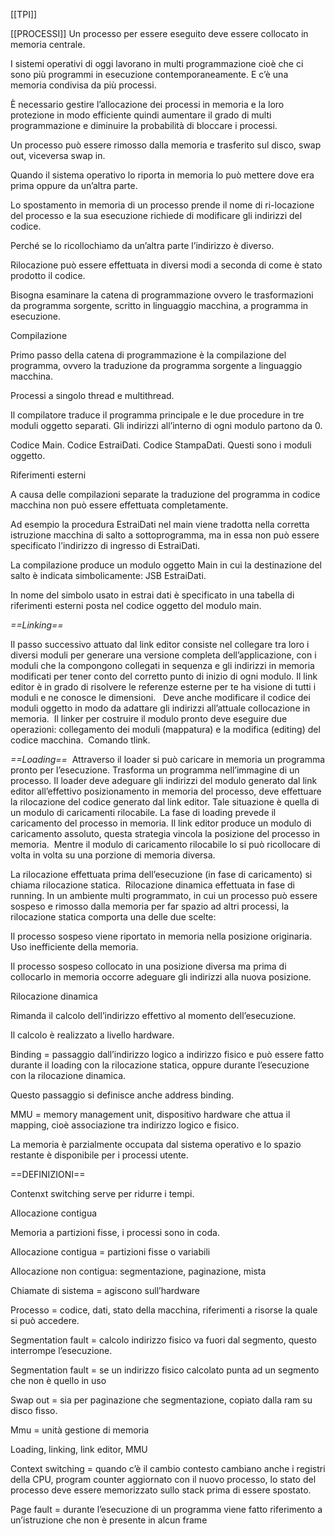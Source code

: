 [[TPI]]

[[PROCESSI]]
Un processo per essere eseguito deve essere collocato in memoria centrale.

I sistemi operativi di oggi lavorano in multi programmazione cioè che ci sono più programmi in esecuzione contemporaneamente. E c’è una memoria condivisa da più processi.

È necessario gestire l’allocazione dei processi in memoria e la loro protezione in modo efficiente quindi aumentare il grado di multi programmazione e diminuire la probabilità di bloccare i processi.

Un processo può essere rimosso dalla memoria e trasferito sul disco, swap out, viceversa swap in. 

Quando il sistema operativo lo riporta in memoria lo può mettere dove era prima oppure da un’altra parte.

Lo spostamento in memoria di un processo prende il nome di ri-locazione del processo e la sua esecuzione richiede di modificare gli indirizzi del codice.

Perché se lo ricollochiamo da un’altra parte l’indirizzo è diverso.

Rilocazione può essere effettuata in diversi modi a seconda di come è stato prodotto il codice.

Bisogna esaminare la catena di programmazione ovvero le trasformazioni da programma sorgente, scritto in linguaggio macchina, a programma in esecuzione.

Compilazione 

Primo passo della catena di programmazione è la compilazione del programma, ovvero la traduzione da programma sorgente a linguaggio macchina.

Processi a singolo thread e multithread.

Il compilatore traduce il programma principale e le due procedure in tre moduli oggetto separati. Gli indirizzi all’interno di ogni modulo partono da 0.

Codice Main. Codice EstraiDati. Codice StampaDati. Questi sono i moduli oggetto.

Riferimenti esterni 

A causa delle compilazioni separate la traduzione del programma in codice macchina non può essere effettuata completamente.

Ad esempio la procedura EstraiDati nel main viene tradotta nella corretta istruzione macchina di salto a sottoprogramma, ma in essa non può essere specificato l’indirizzo di ingresso di EstraiDati.

La compilazione produce un modulo oggetto Main in cui la destinazione del salto è indicata simbolicamente: JSB EstraiDati.

In nome del simbolo usato in estrai dati è specificato in una tabella di riferimenti esterni posta nel codice oggetto del modulo main.

*==Linking==* 

Il passo successivo attuato dal link editor consiste nel collegare tra loro i diversi moduli per generare una versione completa dell’applicazione, con i moduli che la compongono collegati in sequenza e gli indirizzi in memoria modificati per tener conto del corretto punto di inizio di ogni modulo.
Il link editor è in grado di risolvere le referenze esterne per te ha visione di tutti i moduli e ne conosce le dimensioni.  
Deve anche modificare il codice dei moduli oggetto in modo da adattare gli indirizzi all’attuale collocazione in memoria. 
Il linker per costruire il modulo pronto deve eseguire due operazioni: collegamento dei moduli (mappatura) e la modifica (editing) del codice macchina. 
Comando tlink.

*==Loading==* 
Attraverso il loader si può caricare in memoria un programma pronto per l’esecuzione.
Trasforma un programma nell’immagine di un processo.
Il loader deve adeguare gli indirizzi del modulo generato dal link editor all’effettivo posizionamento in memoria del processo, deve effettuare la rilocazione del codice generato dal link editor.
Tale situazione è quella di un modulo di caricamenti rilocabile.
La fase di loading prevede il caricamento del processo in memoria.
Il link editor produce un modulo di caricamento assoluto, questa strategia vincola la posizione del processo in memoria. 
Mentre il modulo di caricamento rilocabile lo si può ricollocare di volta in volta su una porzione di memoria diversa. 

La rilocazione effettuata prima dell’esecuzione (in fase di caricamento) si chiama rilocazione statica. 
Rilocazione dinamica effettuata in fase di running.
In un ambiente multi programmato, in cui un processo può essere sospeso e rimosso dalla memoria per far spazio ad altri processi, la rilocazione statica comporta una delle due scelte:

Il processo sospeso viene riportato in memoria nella posizione originaria. Uso inefficiente della memoria.

Il processo sospeso collocato in una posizione diversa ma prima di collocarlo in memoria occorre adeguare gli indirizzi alla nuova posizione. 

Rilocazione dinamica 

Rimanda il calcolo dell’indirizzo effettivo al momento dell’esecuzione.

Il calcolo è realizzato a livello hardware.

Binding = passaggio dall’indirizzo logico a indirizzo fisico e può essere fatto durante il loading con la rilocazione statica, oppure durante l’esecuzione con la rilocazione dinamica.

Questo passaggio si definisce anche address binding. 

MMU = memory management unit, dispositivo hardware che attua il mapping, cioè associazione tra indirizzo logico e fisico. 

La memoria è parzialmente occupata dal sistema operativo e lo spazio restante è disponibile per i processi utente. 

==DEFINIZIONI==

Contenxt switching serve per ridurre i tempi. 

Allocazione contigua 

Memoria a partizioni fisse, i processi sono in coda. 

Allocazione contigua = partizioni fisse o variabili

Allocazione non contigua: segmentazione, paginazione, mista

Chiamate di sistema = agiscono sull’hardware 

Processo = codice, dati, stato della macchina, riferimenti a risorse la quale si può accedere.

Segmentation fault = calcolo indirizzo fisico va fuori dal segmento, questo interrompe l’esecuzione. 

Segmentation fault = se un indirizzo fisico calcolato punta ad un segmento che non è quello in uso 

Swap out = sia per paginazione che segmentazione, copiato dalla ram su disco fisso.

Mmu = unità gestione di memoria 

Loading, linking, link editor, MMU

Context switching = quando c’è il cambio contesto cambiano anche i registri della CPU, program counter aggiornato con il nuovo processo, lo stato del processo deve essere memorizzato sullo stack prima di essere spostato.

Page fault = durante l’esecuzione di un programma viene fatto riferimento a un’istruzione che non è presente in alcun frame